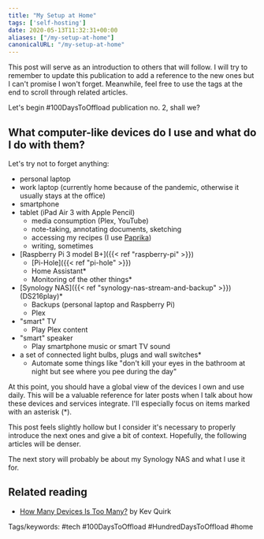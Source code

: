 ```yaml
---
title: "My Setup at Home"
tags: ['self-hosting']
date: 2020-05-13T11:32:31+00:00
aliases: ["/my-setup-at-home"]
canonicalURL: "/my-setup-at-home"
---
```

This post will serve as an introduction to others that will follow. I will try to remember to update this publication to add a reference to the new ones but I can't promise I won't forget. Meanwhile, feel free to use the tags at the end to scroll through related articles.

Let's begin #100DaysToOffload publication no. 2, shall we?
<!--more-->

## What computer-like devices do I use and what do I do with them?

Let's try not to forget anything:

* personal laptop
* work laptop (currently home because of the pandemic, otherwise it usually stays at the office)
* smartphone
* tablet (iPad Air 3 with Apple Pencil)
    * media consumption (Plex, YouTube)
    * note-taking, annotating documents, sketching
    * accessing my recipes (I use [Paprika](https://www.paprikaapp.com/))
    * writing, sometimes
* [Raspberry Pi 3 model B+]({{< ref "raspberry-pi" >}})
    * [Pi-Hole]({{< ref "pi-hole" >}})
    * Home Assistant*
    * Monitoring of the other things*
* [Synology NAS]({{< ref "synology-nas-stream-and-backup" >}}) (DS216play)*
    * Backups (personal laptop and Raspberry Pi)
    * Plex
* "smart" TV
    * Play Plex content
* "smart" speaker
    * Play smartphone music or smart TV sound
* a set of connected light bulbs, plugs and wall switches*
    * Automate some things like "don't kill your eyes in the bathroom at night but see where you pee during the day"

At this point, you should have a global view of the devices I own and use daily. This will be a valuable reference for later posts when I talk about how these devices and services integrate. I'll especially focus on items marked with an asterisk (&ast;).

This post feels slightly hollow but I consider it's necessary to properly introduce the next ones and give a bit of context. Hopefully, the following articles will be denser.

The next story will probably be about my Synology NAS and what I use it for.

## Related reading
* [How Many Devices Is Too Many?](https://kevq.uk/how-many-devices-is-too-many/) by Kev Quirk


Tags/keywords:
#tech #100DaysToOffload #HundredDaysToOffload #home
